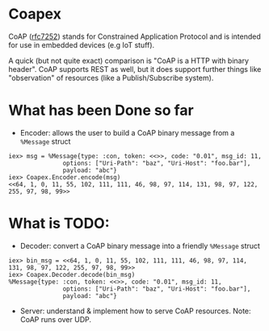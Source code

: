 # Coapex

CoAP ([rfc7252](https://tools.ietf.org/html/rfc7252)) stands for Constrained Application Protocol and is intended for use in embedded devices (e.g IoT stuff).

A quick (but not quite exact) comparison is "CoAP is a HTTP with binary header". CoAP supports REST as well, but it does support further things like "observation" of resources (like a Publish/Subscribe system).

# What has been Done so far

* Encoder: allows the user to build a CoAP binary message from a `%Message` struct
```
iex> msg = %Message{type: :con, token: <<>>, code: "0.01", msg_id: 11,
               options: ["Uri-Path": "baz", "Uri-Host": "foo.bar"],
               payload: "abc"}
iex> Coapex.Encoder.encode(msg)
<<64, 1, 0, 11, 55, 102, 111, 111, 46, 98, 97, 114, 131, 98, 97, 122, 255, 97, 98, 99>>
```

# What is TODO:

* Decoder: convert a CoAP binary message into a friendly `%Message` struct
```
iex> bin_msg = <<64, 1, 0, 11, 55, 102, 111, 111, 46, 98, 97, 114, 131, 98, 97, 122, 255, 97, 98, 99>>
iex> Coapex.Decoder.decode(bin_msg)
%Message{type: :con, token: <<>>, code: "0.01", msg_id: 11,
               options: ["Uri-Path": "baz", "Uri-Host": "foo.bar"],
               payload: "abc"}
```
* Server: understand & implement how to serve CoAP resources. Note: CoAP runs over UDP.

